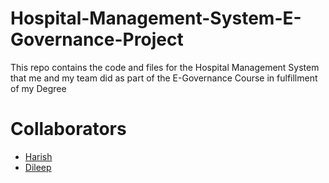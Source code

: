 # Hospital-Management-System-E-Governance-Project

This repo contains the code and files for the Hospital Management System that me and my team did as part of the E-Governance Course in fulfillment of my Degree

# Collaborators

* [Harish](https://github.com/Harish1031)
* [Dileep](https://github.com/imdhilipkumar)



